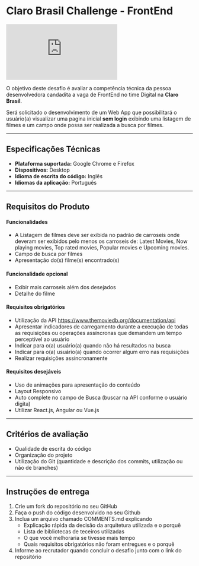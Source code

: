 # Claro Brasil Challenge - FrontEnd

[![N|Solid](https://jobs.i-hunter.com/claro/views/logo.php)](https://www.claro.com.br/)

O objetivo deste desafio é avaliar a competência técnica da pessoa desenvolvedora candadita a vaga de FrontEnd no time Digital na **Claro Brasil**. 

Será solicitado o desenvolvimento de um Web App que possibilitará o usuário(a) visualizar uma pagina inicial **sem login** exibindo uma listagem de filmes e um campo onde possa ser realizada a busca por filmes.

--------------------------
Especificações Técnicas
--------------------------

- **Plataforma suportada:** Google Chrome e Firefox
- **Dispositivos:** Desktop
- **Idioma de escrita do código:** Inglês
- **Idiomas da aplicação:** Português

----------------------
Requisitos do Produto
----------------------

#### Funcionalidades

 - A Listagem de filmes deve ser exibida no padrão de carroseis onde deveram ser exibidos pelo menos os carroseis de: Latest Movies, Now playing movies, Top rated movies, Popular movies e Upcoming movies.
 - Campo de busca por filmes
 - Apresentação do(s) filme(s) encontrado(s)
 
#### Funcionalidade opcional

 - Exibir mais carroseis além dos desejados
 - Detalhe do filme

#### Requisitos obrigatórios

 - Utilização da API https://www.themoviedb.org/documentation/api
 - Apresentar indicadores de carregamento durante a execução de todas as requisições ou operações assíncronas que demandem um tempo perceptível ao usuário
 - Indicar para o(a) usuário(a) quando não há resultados na busca
 - Indicar para o(a) usuário(a) quando ocorrer algum erro nas requisições
 - Realizar requisições assíncronamente

#### Requisitos desejáveis

 - Uso de animações para apresentação do conteúdo
 - Layout Responsivo
 - Auto complete no campo de Busca (buscar na API conforme o usuário digita)
 - Utilizar React.js, Angular ou Vue.js

---------------------------
Critérios de avaliação
---------------------------

 - Qualidade de escrita do código
 - Organização do projeto
 - Utilização do Git (quantidade e descrição dos commits, utilização ou não de branches)

------------------------
Instruções de entrega
----------------------------

 1. Crie um fork do repositório no seu GitHub
 2. Faça o push do código desenvolvido no seu Github
 3. Inclua um arquivo chamado COMMENTS.md explicando
	 - Explicação rápida da decisão da arquitetura utilizada e o porquê
	 - Lista de bibliotecas de teceiros utilizadas
	 - O que você melhoraria se tivesse mais tempo
	 - Quais requisitos obrigatórios não foram entregues e o porquê
 4. Informe ao recrutador quando concluir o desafio junto com o link do repositório
